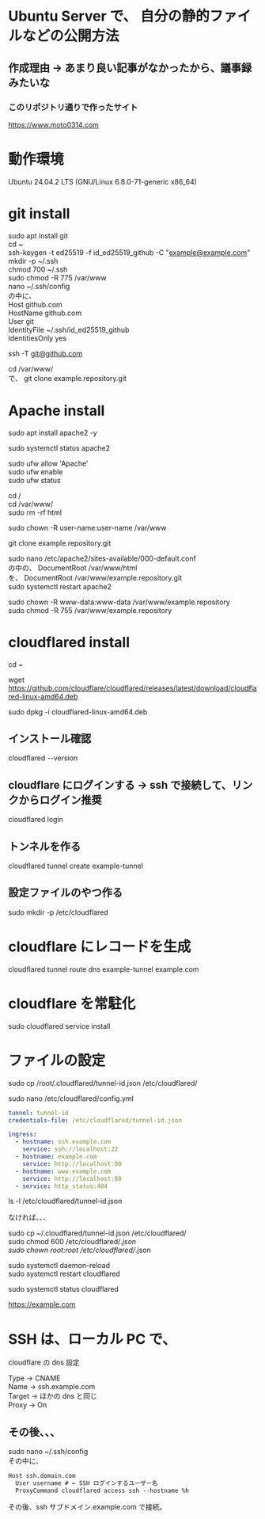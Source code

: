 # Ubuntu Server で、 自分の静的ファイルなどの公開方法

## 作成理由 → あまり良い記事がなかったから、議事録みたいな

### このリポジトリ通りで作ったサイト

https://www.moto0314.com

# 動作環境

Ubuntu 24.04.2 LTS (GNU/Linux 6.8.0-71-generic x86_64)

# git install

sudo apt install git<br>
cd ~<br>
ssh-keygen -t ed25519 -f id_ed25519_github -C "example@example.com"<br>
mkdir -p ~/.ssh<br>
chmod 700 ~/.ssh<br>
sudo chmod -R 775 /var/www<br>
nano ~/.ssh/config<br>
の中に、<br>
Host github.com<br>
HostName github.com<br>
User git<br>
IdentityFile ~/.ssh/id_ed25519_github<br>
IdentitiesOnly yes<br>

ssh -T git@github.com<br>

cd /var/www/<br>
で、
git clone example.repository.git<br>

# Apache install

sudo apt install apache2 -y<br>

sudo systemctl status apache2<br>

sudo ufw allow 'Apache'<br>
sudo ufw enable<br>
sudo ufw status<br>

cd /<br>
cd /var/www/<br>
sudo rm -rf html<br>

sudo chown -R user-name:user-name /var/www<br>

git clone example.repository.git<br>

sudo nano /etc/apache2/sites-available/000-default.conf<br>
の中の、 DocumentRoot /var/www/html<br>
を、 DocumentRoot /var/www/example.repository.git<br>
sudo systemctl restart apache2<br>

sudo chown -R www-data:www-data /var/www/example.repository<br>
sudo chmod -R 755 /var/www/example.repository<br>

# cloudflared install

cd ~<br>

wget https://github.com/cloudflare/cloudflared/releases/latest/download/cloudflared-linux-amd64.deb<br>

sudo dpkg -i cloudflared-linux-amd64.deb<br>

## インストール確認

cloudflared --version<br>

## cloudflare にログインする → ssh で接続して、リンクからログイン推奨

cloudflared login<br>

## トンネルを作る

cloudflared tunnel create example-tunnel<br>

## 設定ファイルのやつ作る

sudo mkdir -p /etc/cloudflared<br>

# cloudflare にレコードを生成

cloudflared tunnel route dns example-tunnel example.com<br>

# cloudflare を常駐化

sudo cloudflared service install<br>

# ファイルの設定

sudo cp /root/.cloudflared/tunnel-id.json /etc/cloudflared/<br>

sudo nano /etc/cloudflared/config.yml<br>

```yml
tunnel: tunnel-id
credentials-file: /etc/cloudflared/tunnel-id.json

ingress:
  - hostname: ssh.example.com
    service: ssh://localhost:22
  - hostname: example.com
    service: http://localhost:80
  - hostname: www.example.com
    service: http://localhost:80
  - service: http_status:404
```

ls -l /etc/cloudflared/tunnel-id.json<br>

なければ、、、

sudo cp ~/.cloudflared/tunnel-id.json /etc/cloudflared/<br>
sudo chmod 600 /etc/cloudflared/_.json<br>
sudo chown root:root /etc/cloudflared/_.json<br>

sudo systemctl daemon-reload<br>
sudo systemctl restart cloudflared<br>

sudo systemctl status cloudflared<br>

https://example.com<br>

# SSH は、ローカル PC で、

cloudflare の dns 設定<br>

Type → CNAME<br>
Name → ssh.example.com<br>
Target → ほかの dns と同じ<br>
Proxy → On<br>

## その後、、、

sudo nano ~/.ssh/config<br>
その中に、<br>

```txt
Host ssh.domain.com
  User username # ← SSH ログインするユーザー名
  ProxyCommand cloudflared access ssh --hostname %h
```

その後、ssh サブドメイン.example.com で接続。<br>
